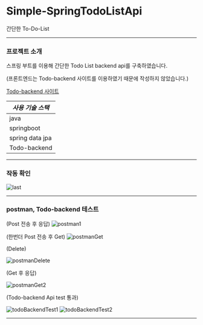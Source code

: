 # Simple-SpringTodoListApi
간단한 To-Do-List

-------------------------------

### 프로젝트 소개
스프링 부트를 이용해 간단한 Todo List backend api를 구축하였습니다. 


(프론트엔드는 Todo-backend 사이트를 이용하였기 때문에 작성하지 않았습니다.)


[Todo-backend 사이트](https://todobackend.com/)

***사용 기술 스택***|
---|
java|
springboot|
spring data jpa|
Todo-backend|

-------------------------------

### 작동 확인
![last](https://user-images.githubusercontent.com/43543906/157857830-de347340-4eba-4083-b69a-9ac4a21b32e9.png)

-------------------------------

### postman, Todo-backend 테스트
(Post 전송 후 응답)
![postman1](https://user-images.githubusercontent.com/43543906/157858006-dec308f4-eaa8-4ca2-8c83-d9b796f74d46.png)


(한번더 Post 전송 후 Get)
![postmanGet](https://user-images.githubusercontent.com/43543906/157858017-03edf84f-f6e9-4408-b32f-f86e538c79e0.png)


(Delete)


![postmanDelete](https://user-images.githubusercontent.com/43543906/157858032-23432859-7747-4bfe-9dd4-fc184c298fbb.png)


(Get 후 응답)


![postmanGet2](https://user-images.githubusercontent.com/43543906/157858040-e7ee12c1-7d02-4e37-a29c-f11fa9cc7c1f.png)


(Todo-backend Api test 통과)


![todoBackendTest1](https://user-images.githubusercontent.com/43543906/157857931-ef61e249-82f1-4a56-9d8e-54213ba5dd32.png)
![todoBackendTest2](https://user-images.githubusercontent.com/43543906/157857940-21f3146b-510a-44da-90ba-3d67d6eb49ca.png)

-------------------------------
